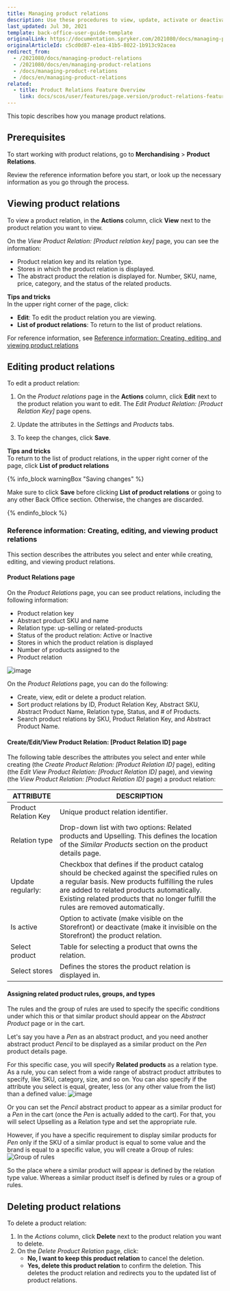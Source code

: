 ```yaml
---
title: Managing product relations
description: Use these procedures to view, update, activate or deactivate, and/or delete a product relation in the Back Office.
last_updated: Jul 30, 2021
template: back-office-user-guide-template
originalLink: https://documentation.spryker.com/2021080/docs/managing-product-relations
originalArticleId: c5cd0d87-e1ea-41b5-8022-1b913c92acea
redirect_from:
  - /2021080/docs/managing-product-relations
  - /2021080/docs/en/managing-product-relations
  - /docs/managing-product-relations
  - /docs/en/managing-product-relations
related:
  - title: Product Relations Feature Overview
    link: docs/scos/user/features/page.version/product-relations-feature-overview.html
---
```


This topic describes how you manage product relations.

## Prerequisites

To start working with product relations, go to **Merchandising** > **Product Relations**.

Review the reference information before you start, or look up the necessary information as you go through the process.

## Viewing product relations

To view a product relation,  in the **Actions** column, click **View** next to the product relation you want to view.

On the *View Product Relation: [Product relation key]* page, you can see the information:

* Product relation key and its relation type.
* Stores in which the product relation is displayed.
* The abstract product the relation is displayed for.
 Number, SKU, name, price, category, and the status of the related products.

**Tips and tricks**
<br>In the upper right corner of the page, click:
* **Edit**:  To edit the product relation you are viewing.
* **List of product relations**: To return to the list of product relations.

For reference information, see [Reference information: Creating, editing, and viewing product relations](#reference-information-creating-editing-and-viewing-product-relations)

## Editing product relations

To edit a product relation:
1. On the *Product relations* page in the **Actions** column, click **Edit** next to the product relation you want to edit. The *Edit Product Relation: [Product Relation Key]* page opens.

2. Update the attributes in the *Settings* and *Products* tabs.

3. To keep the changes, click **Save**.

**Tips and tricks**
<br>To return to the list of product relations, in the upper right corner of the page, click **List of product relations**

{% info_block warningBox "Saving changes" %}

Make sure to click **Save** before clicking **List of product relations** or going to any other Back Office section. Otherwise, the changes are discarded.  

{% endinfo_block %}

<a name="reference-information-creating-editing-and-viewing-product-relations"></a>

### Reference information: Creating, editing, and viewing product relations

This section describes the attributes you select and enter while creating, editing, and viewing product relations.

#### Product Relations page

On the *Product Relations* page, you can see product relations, including the following information:

* Product relation key
* Abstract product SKU and name
* Relation type: up-selling or related-products
* Status of the product relation: Active or Inactive
* Stores in which the product relation is displayed
* Number of products assigned to the
* Product relation

![image](https://spryker.s3.eu-central-1.amazonaws.com/docs/User+Guides/Back+Office+User+Guides/Products/Products/Product+Relations/Product+Relations%3A+Reference+Information/202006.0/product-relations-list.png)

On the *Product Relations* page, you can do the following:
* Create, view, edit or delete a product relation.
* Sort product relations by ID, Product Relation Key, Abstract SKU, Abstract Product Name, Relation type, Status, and # of Products.
* Search product relations by SKU, Product Relation Key, and Abstract Product Name.


#### Create/Edit/View Product Relation: [Product Relation ID] page

The following table describes the attributes you select and enter while creating (the *Create Product Relation: [Product Relation ID]* page), editing (the *Edit View Product Relation: [Product Relation ID]* page), and viewing (the *View Product Relation: [Product Relation ID]* page) a product relation:

| ATTRIBUTE | DESCRIPTION |
| --- | --- |
| Product Relation Key | Unique product relation identifier. |
| Relation type | Drop-down list with two options: Related products and Upselling. This defines the location of the *Similar Products* section on the product details page.|
| Update regularly:  | Checkbox that defines if the product catalog should be checked against the specified rules on a regular basis. New products fulfilling the rules are added to related products automatically. Existing related products that no longer fulfill the rules are removed automatically. |
| Is active | Option to activate (make visible on the Storefront) or deactivate (make it invisible on the Storefront) the product relation.|
| Select product | Table for selecting a product that owns the relation. |
| Select stores | Defines the stores the product relation is displayed in. |

#### Assigning related product rules, groups, and types

The rules and the group of rules are used to specify the specific conditions under which this or that similar product should appear on the *Abstract Product* page or in the cart.

Let's say you have a _Pen_ as an abstract product, and you need another abstract product _Pencil_ to be displayed as a similar product on the _Pen_ product details page.

For this specific case, you will specify **Related products** as a relation type. As a rule, you can select from a wide range of abstract product attributes to specify, like SKU, category, size, and so on. You can also specify if the attribute you select is equal, greater, less (or any other value from the list) than a defined value:
![image](https://spryker.s3.eu-central-1.amazonaws.com/docs/User+Guides/Back+Office+User+Guides/Products/Products/Product+Relations/Product+Relations%3A+Reference+Information/product-relations-reference.png)

Or you can set the _Pencil_ abstract product to appear as a similar product for a _Pen_ in the cart (once the _Pen_ is actually added to the cart). For that, you will select Upselling as a Relation type and set the appropriate rule.

However, if you have a specific requirement to display similar products for _Pen_ only if the SKU of a similar product is equal to some value and the brand is equal to a specific value, you will create a Group of rules:
![Group of rules](https://spryker.s3.eu-central-1.amazonaws.com/docs/User+Guides/Back+Office+User+Guides/Products/Products/Product+Relations/Product+Relations%3A+Reference+Information/group-of-rules.png)

So the place where a similar product will appear is defined by the relation type value. Whereas a similar product itself is defined by rules or a group of rules.

## Deleting product relations

To delete a product relation:
1. In the *Actions* column, click **Delete** next to the product relation you want to delete.
2. On the *Delete Product Relation* page, click:
    * **No, I want to keep this product relation** to cancel the deletion.
    * **Yes, delete this product relation** to confirm the deletion. This deletes the product relation and redirects you to the updated list of product relations.

